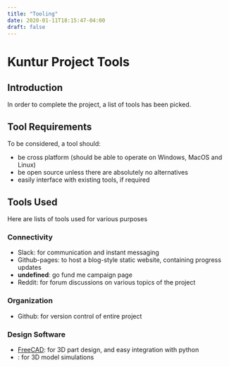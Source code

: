 ```yaml
---
title: "Tooling"
date: 2020-01-11T18:15:47-04:00
draft: false
---
```


# Kuntur Project Tools

## Introduction

In order to complete the project, a list of tools has been picked.

## Tool Requirements

To be considered, a tool should:
* be cross platform (should be able to operate on Windows, MacOS and Linux)
* be open source unless there are absolutely no alternatives
* easily interface with existing tools, if required

## Tools Used

Here are lists of tools used for various purposes

### Connectivity

* Slack: for communication and instant messaging
* Github-pages: to host a blog-style static website, containing progress updates
* **undefined**: go fund me campaign page
* Reddit: for forum discussions on various topics of the project

### Organization

* Github: for version control of entire project

### Design Software

* [FreeCAD](https://www.freecadweb.org/): for 3D part design, and easy integration with python
* [](): for 3D model simulations
